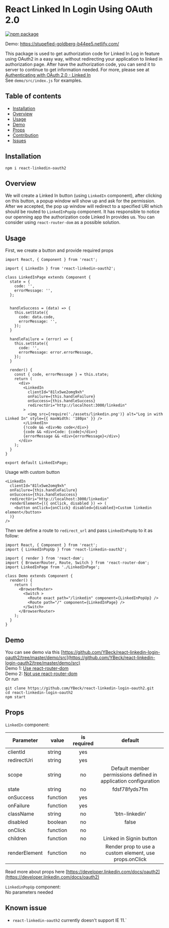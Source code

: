 # React Linked In Login Using OAuth 2.0

[![npm package][npm-badge]][npm]

[npm-badge]: https://img.shields.io/npm/v/react-linkedin-oauth2.png
[npm]: https://www.npmjs.org/package/react-linkedin-oauth2

Demo: https://stupefied-goldberg-b44ee5.netlify.com/

This package is used to get authorization code for Linked In Log in feature using OAuth2 in a easy way, without redirecting your application to linked in authorization page. After have the authorization code, you can send it to server to continue to get information needed. For more, please see at [Authenticating with OAuth 2.0 - Linked In](https://developer.linkedin.com/docs/oauth2)  
See `demo/src/index.js` for examples.

## Table of contents

- [Installation](#installation)
- [Overview](#overview)
- [Usage](#usage)
- [Demo](#demo)
- [Props](#props)
- [Contribution](#contribution)
- [Issues](#issues)

## Installation

```
npm i react-linkedin-oauth2
```

## Overview

We will create a Linked In button (using `LinkedIn` component), after clicking on this button, a popup window will show up and ask for the permission. After we accepted, the pop up window will redirect to a specified URI which should be routed to `LinkedInPopUp` component. It has responsible to notice our openning app the authorization code Linked In provides us. You can consider using `react-router-dom` as a possible solution.

## Usage

First, we create a button and provide required props

```
import React, { Component } from 'react';

import { LinkedIn } from 'react-linkedin-oauth2';

class LinkedInPage extends Component {
  state = {
    code: '',
    errorMessage: '',
  };


  handleSuccess = (data) => {
    this.setState({
      code: data.code,
      errorMessage: '',
    });
  }

  handleFailure = (error) => {
    this.setState({
      code: '',
      errorMessage: error.errorMessage,
    });
  }

  render() {
    const { code, errorMessage } = this.state;
    return (
      <div>
        <LinkedIn
          clientId="81lx5we2omq9xh"
          onFailure={this.handleFailure}
          onSuccess={this.handleSuccess}
          redirectUri="http://localhost:3000/linkedin"
        >
          <img src={require('./assets/linkedin.png')} alt="Log in with Linked In" style={{ maxWidth: '180px' }} />
        </LinkedIn>
        {!code && <div>No code</div>}
        {code && <div>Code: {code}</div>}
        {errorMessage && <div>{errorMessage}</div>}
      </div>
    );
  }
}

export default LinkedInPage;
```

Usage with custom button

```
<LinkedIn
  clientId="81lx5we2omq9xh"
  onFailure={this.handleFailure}
  onSuccess={this.handleSuccess}
  redirectUri="http://localhost:3000/linkedin"
  renderElement={({ onClick, disabled }) => (
    <button onClick={onClick} disabled={disabled}>Custom linkedin element</button>
  )}
/>
```

Then we define a route to `redirect_url` and pass `LinkedInPopUp` to it as follow:

```
import React, { Component } from 'react';
import { LinkedInPopUp } from 'react-linkedin-oauth2';

import { render } from 'react-dom';
import { BrowserRouter, Route, Switch } from 'react-router-dom';
import LinkedInPage from './LinkedInPage';

class Demo extends Component {
  render() {
    return (
      <BrowserRouter>
        <Switch >
          <Route exact path="/linkedin" component={LinkedInPopUp} />
          <Route path="/" component={LinkedInPage} />
        </Switch>
      </BrowserRouter>
    );
  }
}
```

## Demo

You can see demo via this [https://github.com/YBeck/react-linkedin-login-oauth2/tree/master/demo/src](https://github.com/YBeck/react-linkedin-login-oauth2/tree/master/demo/src)  
Demo 1: [Use react-router-dom](https://github.com/YBeck/react-linkedin-login-oauth2/blob/master/demo/src/index.js)  
Demo 2: [Not use react-router-dom](https://github.com/YBeck/react-linkedin-login-oauth2/blob/master/demo/src/index1.js)  
Or run

```
git clone https://github.com/YBeck/react-linkedin-login-oauth2.git
cd react-linkedin-login-oauth2
npm start
```

## Props

`LinkedIn` component:

| Parameter     | value    | is required |                             default                             |
| ------------- | -------- | :---------: | :-------------------------------------------------------------: |
| clientId      | string   |     yes     |                                                                 |
| redirectUri   | string   |     yes     |                                                                 |
| scope         | string   |     no      | Default member permissions defined in application configuration |
| state         | string   |     no      |                          fdsf78fyds7fm                          |
| onSuccess     | function |     yes     |                                                                 |
| onFailure     | function |     yes     |                                                                 |
| className     | string   |     no      |                         'btn-linkedin'                          |
| disabled      | boolean  |     no      |                              false                              |
| onClick       | function |     no      |                                                                 |
| children      | function |     no      |                     Linked in Signin button                     |
| renderElement | function |     no      |     Render prop to use a custom element, use props.onClick      |

Read more about props here [https://developer.linkedin.com/docs/oauth2](https://developer.linkedin.com/docs/oauth2)

`LinkedinPopUp` component:  
No parameters needed

## Known issue

- `react-linkedin-oauth2` currently doesn't support IE 11.`
